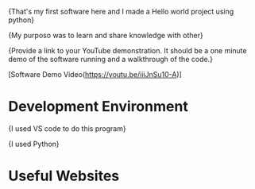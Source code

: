 

{That's my first software here and I made a Hello world project using python}

{My purposo was to learn and share knowledge with other}

{Provide a link to your YouTube demonstration.  It should be a one minute demo of the software running and a walkthrough of the code.}

[Software Demo Video(https://youtu.be/iiiJnSu10-A)]

# Development Environment

{I used VS code to do this program}

{I used Python}

# Useful Websites


